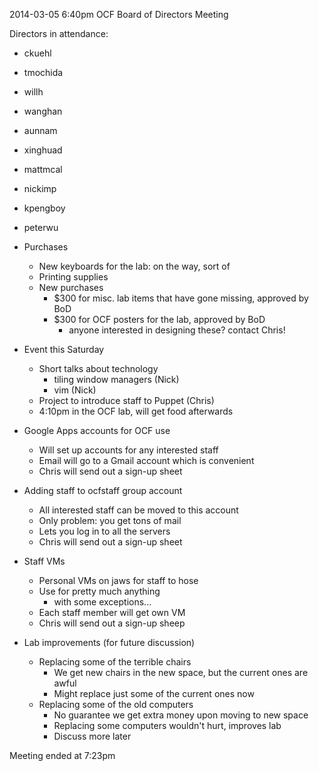 2014-03-05 6:40pm
OCF Board of Directors Meeting

Directors in attendance:
- ckuehl
- tmochida
- willh
- wanghan
- aunnam
- xinghuad
- mattmcal
- nickimp
- kpengboy
- peterwu

- Purchases
  - New keyboards for the lab: on the way, sort of
  - Printing supplies
  - New purchases
    - $300 for misc. lab items that have gone missing, approved by BoD
    - $300 for OCF posters for the lab, approved by BoD
      - anyone interested in designing these? contact Chris!
- Event this Saturday
  - Short talks about technology
    - tiling window managers (Nick)
    - vim (Nick)
  - Project to introduce staff to Puppet (Chris)
  - 4:10pm in the OCF lab, will get food afterwards
- Google Apps accounts for OCF use
  - Will set up accounts for any interested staff
  - Email will go to a Gmail account which is convenient
  - Chris will send out a sign-up sheet
- Adding staff to ocfstaff group account
  - All interested staff can be moved to this account
  - Only problem: you get tons of mail
  - Lets you log in to all the servers
  - Chris will send out a sign-up sheet
- Staff VMs
  - Personal VMs on jaws for staff to hose
  - Use for pretty much anything
    - with some exceptions...
  - Each staff member will get own VM
  - Chris will send out a sign-up sheep
- Lab improvements (for future discussion)
  - Replacing some of the terrible chairs
    - We get new chairs in the new space, but the current ones are awful
    - Might replace just some of the current ones now
  - Replacing some of the old computers
    - No guarantee we get extra money upon moving to new space
    - Replacing some computers wouldn't hurt, improves lab
    - Discuss more later

Meeting ended at 7:23pm
